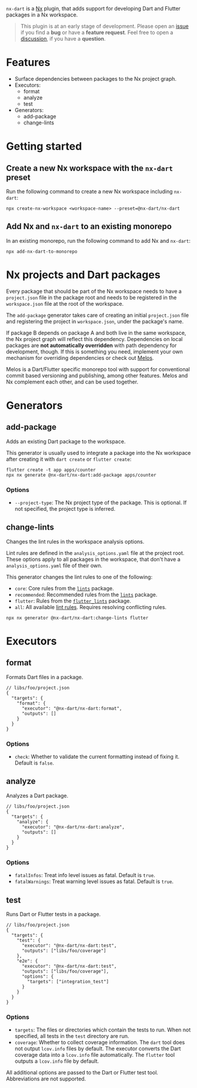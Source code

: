 `nx-dart` is a [Nx] plugin, that adds support for developing Dart and Flutter
packages in a Nx workspace.

> This plugin is at an early stage of development. Please open an
> [issue][issues] if you find a **bug** or have a **feature request**. Feel free
> to open a [discussion][discussions], if you have a **question**.

# Features

- Surface dependencies between packages to the Nx project graph.
- Executors:
  - format
  - analyze
  - test
- Generators:
  - add-package
  - change-lints

# Getting started

## Create a new Nx workspace with the `nx-dart` preset

Run the following command to create a new Nx workspace including `nx-dart`:

```shell
npx create-nx-workspace <workspace-name> --preset=@nx-dart/nx-dart
```

## Add Nx and `nx-dart` to an existing monorepo

In an existing monorepo, run the following command to add Nx and `nx-dart`:

```shell
npx add-nx-dart-to-monorepo
```

# Nx projects and Dart packages

Every package that should be part of the Nx workspace needs to have a
`project.json` file in the package root and needs to be registered in the
`workspace.json` file at the root of the workspace.

The `add-package` generator takes care of creating an initial `project.json`
file and registering the project in `workspace.json`, under the package's name.

If package B depends on package A and both live in the same workspace, the Nx
project graph will reflect this dependency. Dependencies on local packages are
**not automatically overridden** with path dependency for development, though.
If this is something you need, implement your own mechanism for overriding
dependencies or check out [Melos].

Melos is a Dart/Flutter specific monorepo tool with support for conventional
commit based versioning and publishing, among other features. Melos and Nx
complement each other, and can be used together.

# Generators

## add-package

Adds an existing Dart package to the workspace.

This generator is usually used to integrate a package into the Nx workspace
after creating it with `dart create` or `flutter create`:

```shell
flutter create -t app apps/counter
npx nx generate @nx-dart/nx-dart:add-package apps/counter
```

### Options

- `--project-type`: The Nx project type of the package. This is optional. If not
  specified, the project type is inferred.

## change-lints

Changes the lint rules in the workspace analysis options.

Lint rules are defined in the `analysis_options.yaml` file at the project root.
These options apply to all packages in the workspace, that don't have a
`analysis_options.yaml` file of their own.

This generator changes the lint rules to one of the following:

- `core`: Core rules from the [`lints`][lints] package.
- `recommended`: Recommended rules from the [`lints`][lints] package.
- `flutter`: Rules from the [`flutter_lints`][flutter_lints] package.
- `all`: All available [lint rules][all_lints]. Requires resolving conflicting
  rules.

```shell
npx nx generator @nx-dart/nx-dart:change-lints flutter
```

# Executors

## format

Formats Dart files in a package.

```jsonc
// libs/foo/project.json
{
  "targets": {
    "format": {
      "executor": "@nx-dart/nx-dart:format",
      "outputs": []
    }
  }
}
```

### Options

- `check`: Whether to validate the current formatting instead of fixing it.
  Default is `false`.

## analyze

Analyzes a Dart package.

```jsonc
// libs/foo/project.json
{
  "targets": {
    "analyze": {
      "executor": "@nx-dart/nx-dart:analyze",
      "outputs": []
    }
  }
}
```

### Options

- `fatalInfos`: Treat info level issues as fatal. Default is `true`.
- `fatalWarnings`: Treat warning level issues as fatal. Default is `true`.

## test

Runs Dart or Flutter tests in a package.

```jsonc
// libs/foo/project.json
{
  "targets": {
    "test": {
      "executor": "@nx-dart/nx-dart:test",
      "outputs": ["libs/foo/coverage"]
    },
    "e2e": {
      "executor": "@nx-dart/nx-dart:test",
      "outputs": ["libs/foo/coverage"],
      "options": {
        "targets": ["integration_test"]
      }
    }
  }
}
```

### Options

- `targets`: The files or directories which contain the tests to run. When not
  specified, all tests in the `test` directory are run.
- `coverage`: Whether to collect coverage information. The `dart` tool does not
  output `lcov.info` files by default. The executor converts the Dart coverage
  data into a `lcov.info` file automatically. The `flutter` tool outputs a
  `lcov.info` file by default.

All additional options are passed to the Dart or Flutter test tool.
Abbreviations are not supported.

[nx]: https://nx.dev/
[lints]: https://pub.dev/packages/lints
[flutter_lints]: https://pub.dev/packages/flutter_lints
[all_lints]: https://github.com/dart-lang/linter/blob/master/example/all.yaml
[issues]: https://github.com/invertase/nx-dart/issues
[discussions]: https://github.com/invertase/nx-dart/discussions
[melos]: https://melos.invertase.dev
